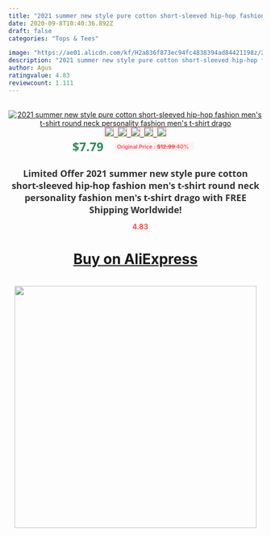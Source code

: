 ```yaml
---
title: "2021 summer new style pure cotton short-sleeved hip-hop fashion men's t-shirt round neck personality fashion men's t-shirt drago"
date: 2020-09-8T10:40:36.892Z
draft: false
categories: "Tops & Tees"

image: "https://ae01.alicdn.com/kf/H2a836f873ec94fc4838394ad84421198z/2021-summer-new-style-pure-cotton-short-sleeved-hip-hop-fashion-men-s-t-shirt-round.jpg"
description: "2021 summer new style pure cotton short-sleeved hip-hop fashion men's t-shirt round neck personality fashion men's t-shirt drago"
author: Agus
ratingvalue: 4.83
reviewcount: 1.111
---
```

<br>
<div style="text-align: center;">
<a href="https://s.click.aliexpress.com/e/_A3bexL" target="_blank" rel="nofollow noopener noreferrer"><img alt="2021 summer new style pure cotton short-sleeved hip-hop fashion men's t-shirt round neck personality fashion men's t-shirt drago" class="magnifier-image" src="https://ae01.alicdn.com/kf/H2a836f873ec94fc4838394ad84421198z/2021-summer-new-style-pure-cotton-short-sleeved-hip-hop-fashion-men-s-t-shirt-round.jpg_640x640.jpg">
<br>
<img style="border:1px solid salmon" src="https://ae01.alicdn.com/kf/H2a836f873ec94fc4838394ad84421198z/2021-summer-new-style-pure-cotton-short-sleeved-hip-hop-fashion-men-s-t-shirt-round.jpg_120x120.jpg">&nbsp;&nbsp;<img style="border:1px solid salmon" src="https://ae01.alicdn.com/kf/H12fcc21d19ee46c198f29638e63b727bp/2021-summer-new-style-pure-cotton-short-sleeved-hip-hop-fashion-men-s-t-shirt-round.jpg_120x120.jpg">&nbsp;&nbsp;<img style="border:1px solid salmon" src="_120x120.jpg">&nbsp;&nbsp;<img style="border:1px solid salmon" src="_120x120.jpg">&nbsp;&nbsp;<img style="border:1px solid salmon" src="https://ae01.alicdn.com/kf/H0092261dc2d141ca8482546b4c3e115fm/2021-summer-new-style-pure-cotton-short-sleeved-hip-hop-fashion-men-s-t-shirt-round.jpg_120x120.jpg"></a></div><br0>
<div style="text-align: center;"><span style="background-color: white; border: 0px; box-sizing: border-box; color: seagreen; display: inline-block; font-family: &quot;open sans&quot; , &quot;arial&quot; , &quot;helvetica&quot; , sans-serif , &quot;heiti&quot;; font-size: 24px; font-stretch: inherit; font-weight: 700; line-height: inherit; margin: 0px 10px 0px 0px; padding: 0px; vertical-align: middle;">$7.79 </span>
<span style="background: rgb(255 , 241 , 241); border-radius: 3px; border: 0px; box-sizing: border-box; color: #ff4747; display: inline-block; font-family: inherit; font-size: 12px; font-stretch: inherit; font-style: inherit; font-variant: inherit; font-weight: 600; line-height: inherit; margin: 0px; padding: 2px 5px; transform: scale(0.9); vertical-align: middle;">Original Price : <b style="text-decoration: line-through;">$12.99 </b> 40%&nbsp;&nbsp;</span></div>
<h1 style="color: #333333; display: inline-block; font-family: &quot;open sans&quot; , &quot;arial&quot; , &quot;helvetica&quot; , sans-serif , &quot;heiti&quot;; font-size: 18px; font-stretch: inherit; font-weight: 700; text-align: center;">Limited Offer 2021 summer new style pure cotton short-sleeved hip-hop fashion men's t-shirt round neck personality fashion men's t-shirt drago with FREE Shipping Worldwide!</h1>
<div style="color: #ff4747; text-align: center;">
<img src="https://4.bp.blogspot.com/-M0ZcTcb-5uY/XleCXlxnR4I/AAAAAAAAAEc/OrjgMkXV1oMQFaCRZj5HQwOCBcu3w1FegCPcBGAYYCw/s1600/star.png" style="height: 15px;">&nbsp;<b>4.83</b></div>
<div class="button_cont" align="center"><a class="buynow_a" href="https://s.click.aliexpress.com/e/_A3bexL" target="_blank" rel="nofollow noopener noreferrer"><H1>Buy on AliExpress</H1></a></div><br>
<div class="separator" style="clear: both; text-align: center;">
<img src="https://lh3.googleusercontent.com/-pTy5HemUv9M/XlePHvY0dAI/AAAAAAAAAE4/0nX5iRUoIWY8eMW9Dpxeirr157OZliDIgCLcBGAsYHQ/s1600/badge.gif" width="480">
</div>

